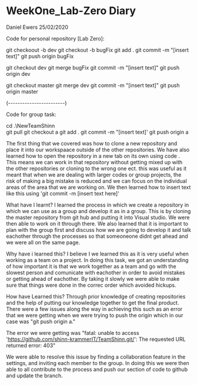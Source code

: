 # WeekOne_Lab-Zero Diary

Daniel Ewers 25/02/2020

Code for personal repository [Lab Zero]:

git checkoout -b dev 
 git checkout -b bugFix
  git add .
   git commit -m "[insert text]"
    git push origin bugFix

git checkout dev
 git merge bugFix
  git commit -m "[insert text]"
   git push origin dev

git checkout master
 git merge dev
  git commit -m "[insert text]"
   git push origin master

(------------------------)

Code for group task:

cd .\NewTeamShinn\
 git pull 
  git checkout a
   git add .
    git commit -m "[insert text]'
     git push origin a

The first thing that we covered was how to clone a new repository and place it into our workspaace outside of the other repositories. We have also learned how to open the repository in a new tab on its own using code . This means we can work in that repository without getting mixed up with the other repositories or cloning to the wrong one ect. this was useful as it meant that when we are dealing with larger codes or group projects, the risk of making a big mistake is reduced and we can focus on the individual areas of the area that we are working on. We then learned how to insert text like this using 'git commit -m [insert text here]'


What have I learnt?
I learned the process in which we create a repository in which we can use as a group and develop it as in a group. This is by cloning the master repository from git hub and putting it into Visual studio. We were then able to work on it through there. We also learned that it is important to plan with the group first and discuss how we are going to develop it and talk eachother through the processes so that someoneone didnt get ahead and we were all on the same page.

Why have i learned this?
I believe I we learned this as it is very useful when working as a team on a project. In doing this task, we got an understanding of how important it is that we work together as a team and go with the slowest person and comunicate with eachother in order to avoid mistakes or getting ahead of eachother. By taking it slowly we were able to make sure that things were done in the correc order which avoided hickups.

How have Learned this?
Through prior knowledge of creating repositories and the help of putting our knowledge together to get the final product.
There were a few issues along the way in achieving this such as an error that we were getting when we were trying to push the origin
which in our case was "git push origin a."

The error we were getting was "fatal: unable to access 'https://github.com/shinn-krammerIT/TeamShinn.git/': The requested URL returned error: 403"

We were able to resolve this issue by finding a collaboration feature in the settings, and inviting each member to the group. In doing this we were then able to all contribute to the process and push our section of code to github and update the branch.



